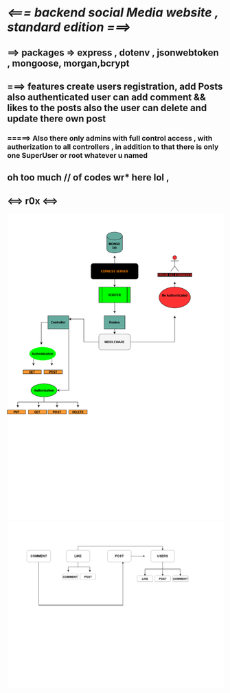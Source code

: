 #  *<=== backend social Media website , standard edition   ===>*
## ==> packages => express , dotenv , jsonwebtoken , mongoose, morgan,bcrypt 
## ===> features create users registration, add Posts also authenticated user can add comment && likes to the posts also the user can delete and update there own post 
### =====> Also there only admins with full control access , with autherization to all controllers , in addition to that there is only one SuperUser or root whatever u named 
## oh too much /**/ of codes wr*** here lol ,
## <==> r0x <==> ##

![ER Diagram](./BACKEND2.png)
![ER Diagram](./Schema.png)
